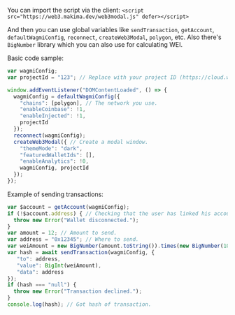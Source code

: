 You can import the script via the client: `<script src="https://web3.makima.dev/web3modal.js" defer></script>`

And then you can use global variables like `sendTransaction`, `getAccount`, `defaultWagmiConfig`, `reconnect`, `createWeb3Modal`, `polygon`, etc.
Also there's `BigNumber` library which you can also use for calculating WEI.

Basic code sample:
```js
var wagmiConfig;
var projectId = "123"; // Replace with your project ID (https://cloud.walletconnect.com/).

window.addEventListener("DOMContentLoaded", () => {
  wagmiConfig = defaultWagmiConfig({
    "chains": [polygon], // The network you use.
    "enableCoinbase": !1,
    "enableInjected": !1,
    projectId
  });
  reconnect(wagmiConfig);
  createWeb3Modal({ // Create a modal window.
    "themeMode": "dark",
    "featuredWalletIds": [],
    "enableAnalytics": !0,
    wagmiConfig, projectId
  });
});
```

Example of sending transactions:
```javascript
var $account = getAccount(wagmiConfig);
if (!$account.address) { // Checking that the user has linked his account.
  throw new Error("Wallet disconnected.");
}
var amount = 12; // Amount to send.
var address = "0x12345"; // Where to send.
var weiAmount = new BigNumber(amount.toString()).times(new BigNumber(10).pow(18)).integerValue().toString(); // Calculate the amount of WEI.
var hash = await sendTransaction(wagmiConfig, {
   "to": address, 
   "value": BigInt(weiAmount),
   "data": address
});
if (hash === "null") {
  throw new Error("Transaction declined.");
}
console.log(hash); // Got hash of transaction.
```
